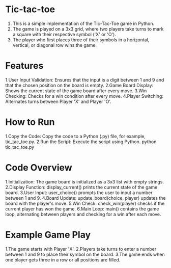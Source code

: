 # Tic-tac-toe
1. This is a simple implementation of the Tic-Tac-Toe game in Python.
2.  The game is played on a 3x3 grid, where two players take turns to mark a square with their respective symbol ('X' or 'O'). 
3. The player who first places three of their symbols in a horizontal, vertical, or diagonal row wins the game.

# Features
1.User Input Validation: Ensures that the input is a digit between 1 and 9 and that the chosen position on the board is empty.
2.Game Board Display: Shows the current state of the game board after every move.
3.Win Checking: Checks for a win condition after every move.
4.Player Switching: Alternates turns between Player 'X' and Player 'O'.

# How to Run
1.Copy the Code: Copy the code to a Python (.py) file, for example, tic_tac_toe.py.
2.Run the Script: Execute the script using Python.
python tic_tac_toe.py

# Code Overview
1.Initialization: The game board is initialized as a 3x3 list with empty strings.
2.Display Function: display_current() prints the current state of the game board.
3.User Input: user_choice() prompts the user to input a number between 1 and 9.
4.Board Update: update_board(choice, player) updates the board with the player's move.
5.Win Check: check_win(player) checks if the current player has won the game.
6.Main Loop: main() contains the game loop, alternating between players and checking for a win after each move.

# Example Game Play
1.The game starts with Player 'X'.
2.Players take turns to enter a number between 1 and 9 to place their symbol on the board.
3.The game ends when one player gets three in a row or all positions are filled.
